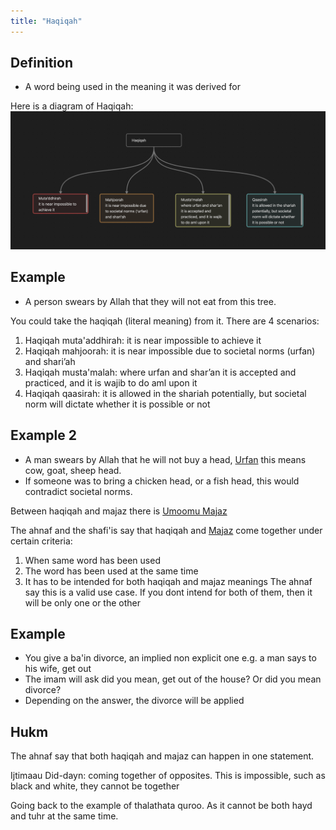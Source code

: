 ```yaml
---
title: "Haqiqah"
---
```

## Definition
- A word being used in the meaning it was derived for

Here is a diagram of Haqiqah:
![Haqiqah diagram](Usul%20Fiqh/Quranic%20words/Haqiqah%20diagram.png)
## Example
- A person swears by Allah that they will not eat from this tree.

You could take the haqiqah (literal meaning) from it. There are 4 scenarios:
1. Haqiqah muta'addhirah: it is near impossible to achieve it
2. Haqiqah mahjoorah: it is near impossible due to societal norms (urfan) and shari’ah
3. Haqiqah musta'malah: where urfan and shar’an it is accepted and practiced, and it is wajib to do aml upon it 
4. Haqiqah qaasirah: it is allowed in the shariah potentially, but societal norm will dictate whether it is possible or not

## Example 2
- A man swears by Allah that he will not buy a head, [Urfan](Usul%20Fiqh/Glossary/Urfan.md) this means cow, goat, sheep head. 
- If someone was to bring a chicken head, or a fish head, this would contradict societal norms. 

Between haqiqah and majaz there is [Umoomu Majaz](Usul%20Fiqh/Quranic%20words/Umoomu%20Majaz.md)

The ahnaf and the shafi'is say that haqiqah and [Majaz](Usul%20Fiqh/Quranic%20words/Majaz.md) come together under certain criteria:
1. When same word has been used
2. The word has been used at the same time
3. It has to be intended for both haqiqah and majaz meanings
The ahnaf say this is a valid use case. If you dont intend for both of them, then it will be only one or the other 

## Example
- You give a ba'in divorce, an implied non explicit one e.g. a man says to his wife, get out
- The imam will ask did you mean, get out of the house? Or did you mean divorce?
- Depending on the answer, the divorce will be applied

## Hukm
The ahnaf say that both haqiqah and majaz can happen in one statement.

Ijtimaau Did-dayn: coming together of opposites. This is impossible, such as black and white, they cannot be together

Going back to the example of thalathata quroo. As it cannot be both hayd and tuhr at the same time.
